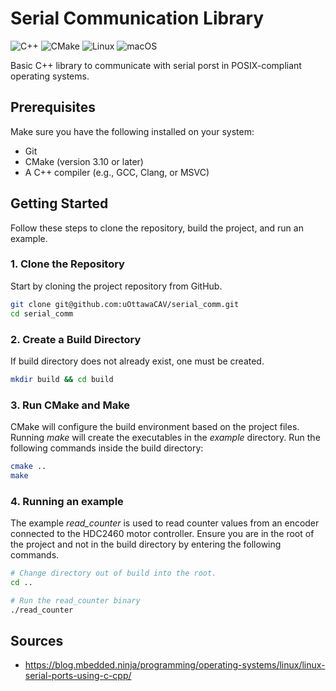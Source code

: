 # Serial Communication Library

![C++](https://img.shields.io/badge/c++-%2300599C.svg?style=for-the-badge&logo=c%2B%2B&logoColor=white)
![CMake](https://img.shields.io/badge/CMake-%23008FBA.svg?style=for-the-badge&logo=cmake&logoColor=white)
![Linux](https://img.shields.io/badge/Linux-FCC624?style=for-the-badge&logo=linux&logoColor=black)
![macOS](https://img.shields.io/badge/mac%20os-000000?style=for-the-badge&logo=macos&logoColor=F0F0F0)

Basic C++ library to communicate with serial porst in POSIX-compliant operating systems.

## Prerequisites

Make sure you have the following installed on your system:
- Git
- CMake (version 3.10 or later)
- A C++ compiler (e.g., GCC, Clang, or MSVC)

## Getting Started

Follow these steps to clone the repository, build the project, and run an example.

### 1. Clone the Repository

Start by cloning the project repository from GitHub.

```bash
git clone git@github.com:uOttawaCAV/serial_comm.git
cd serial_comm
```

### 2. Create a Build Directory

If build directory does not already exist, one must be created.

```bash
mkdir build && cd build
```

### 3. Run CMake and Make

CMake will configure the build environment based on the project files. Running *make* will create the executables in the *example* directory. Run the following commands inside the build directory:

```bash
cmake ..
make
```

### 4. Running an example

The example *read_counter* is used to read counter values from an encoder connected to the HDC2460 motor controller. Ensure you are in the root of the project and not in the build directory by entering the following commands.

```bash
# Change directory out of build into the root.
cd ..

# Run the read_counter binary
./read_counter
```

## Sources 
- https://blog.mbedded.ninja/programming/operating-systems/linux/linux-serial-ports-using-c-cpp/
